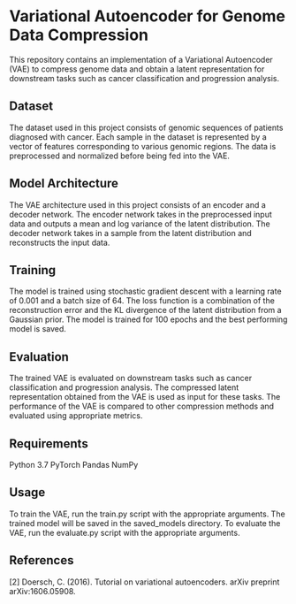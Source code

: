 # Variational Autoencoder for Genome Data Compression
This repository contains an implementation of a Variational Autoencoder (VAE) to compress genome data and obtain a latent representation for downstream tasks such as cancer classification and progression analysis.
## Dataset
The dataset used in this project consists of genomic sequences of patients diagnosed with cancer. Each sample in the dataset is represented by a vector of features corresponding to various genomic regions. The data is preprocessed and normalized before being fed into the VAE.

## Model Architecture
The VAE architecture used in this project consists of an encoder and a decoder network. The encoder network takes in the preprocessed input data and outputs a mean and log variance of the latent distribution. The decoder network takes in a sample from the latent distribution and reconstructs the input data.

## Training
The model is trained using stochastic gradient descent with a learning rate of 0.001 and a batch size of 64. The loss function is a combination of the reconstruction error and the KL divergence of the latent distribution from a Gaussian prior. The model is trained for 100 epochs and the best performing model is saved.

## Evaluation
The trained VAE is evaluated on downstream tasks such as cancer classification and progression analysis. The compressed latent representation obtained from the VAE is used as input for these tasks. The performance of the VAE is compared to other compression methods and evaluated using appropriate metrics.

## Requirements
  Python 3.7
  PyTorch
  Pandas
  NumPy

## Usage
To train the VAE, run the train.py script with the appropriate arguments. The trained model will be saved in the saved_models directory. To evaluate the VAE, run the evaluate.py script with the appropriate arguments.

## References
[2] Doersch, C. (2016). Tutorial on variational autoencoders. arXiv preprint arXiv:1606.05908.





